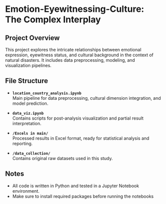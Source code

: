 # Emotion-Eyewitnessing-Culture: The Complex Interplay

## Project Overview  
This project explores the intricate relationships between emotional expression, eyewitness status, and cultural background in the context of natural disasters. It includes data preprocessing, modeling, and visualization pipelines.

## File Structure  

- **`location_country_analysis.ipynb`**  
  Main pipeline for data preprocessing, cultural dimension integration, and model prediction.

- **`data_viz.ipynb`**  
  Contains scripts for post-analysis visualization and partial result interpretation.

- **`/Excels in main/`**  
  Processed results in Excel format, ready for statistical analysis and reporting.

- **`/data_collection/`**  
  Contains original raw datasets used in this study.

## Notes  
- All code is written in Python and tested in a Jupyter Notebook environment.  
- Make sure to install required packages before running the notebooks
